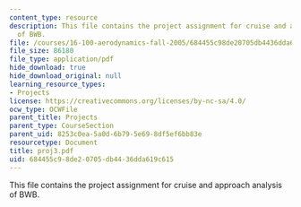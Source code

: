 ```yaml
---
content_type: resource
description: This file contains the project assignment for cruise and approach analysis
  of BWB.
file: /courses/16-100-aerodynamics-fall-2005/684455c98de20705db4436dda619c615_proj3.pdf
file_size: 86180
file_type: application/pdf
hide_download: true
hide_download_original: null
learning_resource_types:
- Projects
license: https://creativecommons.org/licenses/by-nc-sa/4.0/
ocw_type: OCWFile
parent_title: Projects
parent_type: CourseSection
parent_uid: 8253c0ea-5a0d-6b79-5e69-8df5ef6bb83e
resourcetype: Document
title: proj3.pdf
uid: 684455c9-8de2-0705-db44-36dda619c615
---
```

This file contains the project assignment for cruise and approach analysis of BWB.